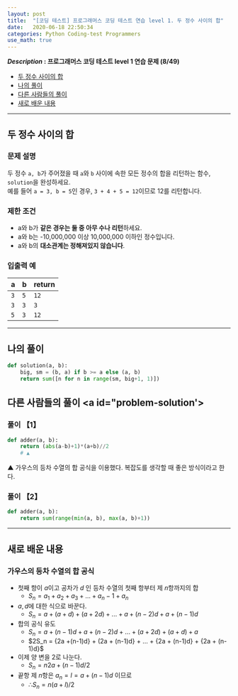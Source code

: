 ```yaml
---
layout: post
title:  "[코딩 테스트] 프로그래머스 코딩 테스트 연습 level 1. 두 정수 사이의 합"
date:   2020-06-18 22:50:34 
categories: Python Coding-test Programmers
use_math: true
---
```


**_Description_ : 프로그래머스 코딩 테스트 level 1 연습 문제 (8/49)**

* [두 정수 사이의 합](#problem-description)
* [나의 풀이](#my-solution)
* [다른 사람들의 풀이](#problem-solution)
* [새로 배운 내용](#deep)

***

## 두 정수 사이의 합 <a id="problem-description"></a>

### 문제 설명

두 정수 `a, b`가 주어졌을 때 `a`와 `b` 사이에 속한 모든 정수의 합을 리턴하는 함수, `solution`을 완성하세요.  
예를 들어 `a = 3, b = 5`인 경우, `3 + 4 + 5 = 12`이므로 12를 리턴합니다.

### 제한 조건

-   a와 b가 **같은 경우는 둘 중 아무 수나 리턴**하세요.
-   a와 b는 -10,000,000 이상 10,000,000 이하인 정수입니다.
-   a와 b의 **대소관계는 정해져있지 않습니다**.

### 입출력 예

| a | b | return |
| - | - | ------ |
| `3` | `5` | `12` |
| `3` | `3` | `3` |
| `5` | `3` | `12` |

***

## 나의 풀이 <a id='my-solution'></a>

```python 
def solution(a, b):
    big, sm = (b, a) if b >= a else (a, b)
    return sum([n for n in range(sm, big+1, 1)])
```

## 다른 사람들의 풀이 <a id="problem-solution'></a>

### 풀이 【1】
```python 
def adder(a, b):
	return (abs(a-b)+1)*(a+b)//2
	# ▲
```

▲ 가우스의 등차 수열의 합 공식을 이용했다. 복잡도를 생각할 때 좋은 방식이라고 한다. 

### 풀이 【2】
```python
def adder(a, b):
	return sum(range(min(a, b), max(a, b)+1))
```

***

## 새로 배운 내용 <a id="deep"></a>

### 가우스의 등차 수열의 합 공식
 
* 첫째 항이 $a$이고 공차가 $d$ 인 등차 수열의 첫째 항부터 제 $n$항까지의 합 
	* $S_n = a_1 + a_2 + a_3 + ... + a_n-1 + a_n$
 * $a, d$에 대한 식으로 바꾼다.
	 * $S_n = a + (a+d) + (a+2d) + ... + {a + (n-2)d} + {a + (n-1)d}$
* 합의 공식 유도
	 * $S_n = {a + (n-1)d} + {a + (n-2)d} + ... + (a+2d) + (a+d) + a$
	 * $2S_n = {2a +(n-1)d} + (2a + (n-1)d} + ... + {2a + (n-1)d} + {2a + (n-1)d}$
* 이제 양 변을 2로 나눈다.
	* $S_n = n{2a + (n-1)d}/2$
* 끝항 제 $n$항은 $a_n = l = a + (n-1)d$ 이므로
	* $∴ S_n = n(a+l)/2$


	
	
<!--stackedit_data:
eyJoaXN0b3J5IjpbMjA0MTU3OTQ1NCwzMDY2ODcxOSwxNDQ3Mz
U4NDc0LC03MTM1NDM5NCwxOTg3MTI1OTFdfQ==
-->